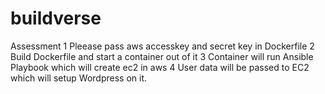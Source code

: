 # buildverse
Assessment
1 Pleease pass aws accesskey and secret key in Dockerfile
2 Build Dockerfile and start a container out of it
3 Container will run Ansible Playbook which will create ec2 in aws 
4 User data will be passed to EC2 which will setup Wordpress on it.
